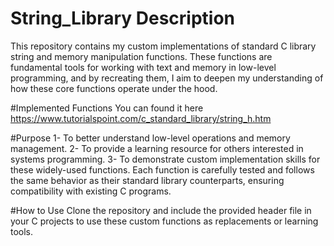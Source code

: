 # String_Library Description 
This repository contains my custom implementations of standard C library string and memory manipulation functions. These functions are fundamental tools for working with text and memory in low-level programming, and by recreating them, I aim to deepen my understanding of how these core functions operate under the hood.

#Implemented Functions
You can found it here https://www.tutorialspoint.com/c_standard_library/string_h.htm

#Purpose
1- To better understand low-level operations and memory management.
2- To provide a learning resource for others interested in systems programming.
3- To demonstrate custom implementation skills for these widely-used functions.
Each function is carefully tested and follows the same behavior as their standard library counterparts, ensuring compatibility with existing C programs.

#How to Use
Clone the repository and include the provided header file in your C projects to use these custom functions as replacements or learning tools.

